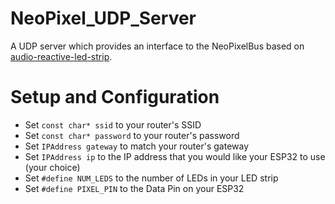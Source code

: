 # NeoPixel_UDP_Server

A UDP server which provides an interface to the NeoPixelBus based on [audio-reactive-led-strip](https://github.com/scottlawsonbc/audio-reactive-led-strip).

# Setup and Configuration

- Set `const char* ssid` to your router&#39;s SSID
- Set `const char* password` to your router&#39;s password
- Set `IPAddress gateway` to match your router&#39;s gateway
- Set `IPAddress ip` to the IP address that you would like your ESP32 to use (your choice)
- Set `#define NUM_LEDS` to the number of LEDs in your LED strip
- Set `#define PIXEL_PIN` to the Data Pin on your ESP32

